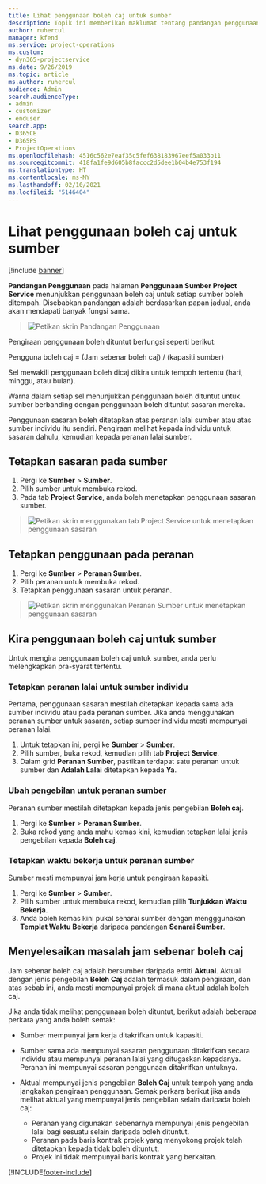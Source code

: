 ```yaml
---
title: Lihat penggunaan boleh caj untuk sumber
description: Topik ini memberikan maklumat tentang pandangan penggunaan sumber.
author: ruhercul
manager: kfend
ms.service: project-operations
ms.custom:
- dyn365-projectservice
ms.date: 9/26/2019
ms.topic: article
ms.author: ruhercul
audience: Admin
search.audienceType:
- admin
- customizer
- enduser
search.app:
- D365CE
- D365PS
- ProjectOperations
ms.openlocfilehash: 4516c562e7eaf35c5fef638183967eef5a033b11
ms.sourcegitcommit: 418fa1fe9d605b8faccc2d5dee1b04b4e753f194
ms.translationtype: HT
ms.contentlocale: ms-MY
ms.lasthandoff: 02/10/2021
ms.locfileid: "5146404"
---
```

# <a name="view-chargeable-utilization-for-resources"></a>Lihat penggunaan boleh caj untuk sumber

[!include [banner](../includes/psa-now-project-operations.md)]
 
**Pandangan Penggunaan** pada halaman **Penggunaan Sumber Project Service** menunjukkan penggunaan boleh caj untuk setiap sumber boleh ditempah. Disebabkan pandangan adalah berdasarkan papan jadual, anda akan mendapati banyak fungsi sama.

> ![Petikan skrin Pandangan Penggunaan](media/FAQ-utilization-1.png)
 

Pengiraan penggunaan boleh dituntut berfungsi seperti berikut:

   Pengguna boleh caj = (Jam sebenar boleh caj) / (kapasiti sumber)

Sel mewakili penggunaan boleh dicaj dikira untuk tempoh tertentu (hari, minggu, atau bulan).

Warna dalam setiap sel menunjukkan penggunaan boleh dituntut untuk sumber berbanding dengan penggunaan boleh dituntut sasaran mereka. 

Penggunaan sasaran boleh ditetapkan atas peranan lalai sumber atau atas sumber individu itu sendiri. Pengiraan melihat kepada individu untuk sasaran dahulu, kemudian kepada peranan lalai sumber.

## <a name="set-target-on-a-resource"></a>Tetapkan sasaran pada sumber

1. Pergi ke **Sumber** \> **Sumber**. 
2. Pilih sumber untuk membuka rekod. 
3. Pada tab **Project Service**, anda boleh menetapkan penggunaan sasaran sumber.

> ![Petikan skrin menggunakan tab Project Service untuk menetapkan penggunaan sasaran](media/FAQ-utilization-2.png)
 
## <a name="set-target-utilization-on-a-role"></a>Tetapkan penggunaan pada peranan

1. Pergi ke **Sumber** \> **Peranan Sumber**. 
2. Pilih peranan untuk membuka rekod. 
3. Tetapkan penggunaan sasaran untuk peranan.

> ![Petikan skrin menggunakan Peranan Sumber untuk menetapkan penggunaan sasaran](media/FAQ-utilization-3.png)
 
## <a name="calculate-chargeable-utilization-for-a-resource"></a>Kira penggunaan boleh caj untuk sumber

Untuk mengira penggunaan boleh caj untuk sumber, anda perlu melengkapkan pra-syarat tertentu. 

### <a name="set-default-role-for-individual-resource"></a>Tetapkan peranan lalai untuk sumber individu

Pertama, penggunaan sasaran mestilah ditetapkan kepada sama ada sumber individu atau pada peranan sumber. Jika anda menggunakan peranan sumber untuk sasaran, setiap sumber individu mesti mempunyai peranan lalai. 

1. Untuk tetapkan ini, pergi ke **Sumber** \> **Sumber**. 
2. Pilih sumber, buka rekod, kemudian pilih tab **Project Service**. 
3. Dalam grid **Peranan Sumber**, pastikan terdapat satu peranan untuk sumber dan **Adalah Lalai** ditetapkan kepada **Ya**.
 
### <a name="change-billing-type-for-resource-role"></a>Ubah pengebilan untuk peranan sumber

Peranan sumber mestilah ditetapkan kepada jenis pengebilan **Boleh caj**. 

1. Pergi ke **Sumber** \> **Peranan Sumber**. 
2. Buka rekod yang anda mahu kemas kini, kemudian tetapkan lalai jenis pengebilan kepada **Boleh caj**.

### <a name="set-working-hours-for-resource-role"></a>Tetapkan waktu bekerja untuk peranan sumber
 
Sumber mesti mempunyai jam kerja untuk pengiraan kapasiti. 

1. Pergi ke **Sumber** \> **Sumber**. 
2. Pilih sumber untuk membuka rekod, kemudian pilih **Tunjukkan Waktu Bekerja**. 
3. Anda boleh kemas kini pukal senarai sumber dengan mengggunakan **Templat Waktu Bekerja** daripada pandangan **Senarai Sumber**.

## <a name="troubleshooting-chargeable-actual-hours"></a>Menyelesaikan masalah jam sebenar boleh caj

Jam sebenar boleh caj adalah bersumber daripada entiti **Aktual**. Aktual dengan jenis pengebilan **Boleh Caj** adalah termasuk dalam pengiraan, dan atas sebab ini, anda mesti mempunyai projek di mana aktual adalah boleh caj.

Jika anda tidak melihat penggunaan boleh dituntut, berikut adalah beberapa perkara yang anda boleh semak:

- Sumber mempunyai jam kerja ditakrifkan untuk kapasiti.
- Sumber sama ada mempunyai sasaran penggunaan ditakrifkan secara individu atau mempunyai peranan lalai yang ditugaskan kepadanya. Peranan ini mempunyai sasaran penggunaan ditakrifkan untuknya.
- Aktual mempunyai jenis pengebilan **Boleh Caj** untuk tempoh yang anda jangkakan pengiraan penggunaan. Semak perkara berikut jika anda melihat aktual yang mempunyai jenis pengebilan selain daripada boleh caj:

  - Peranan yang digunakan sebenarnya mempunyai jenis pengebilan lalai bagi sesuatu selain daripada boleh dituntut.
  - Peranan pada baris kontrak projek yang menyokong projek telah ditetapkan kepada tidak boleh dituntut.
  - Projek ini tidak mempunyai baris kontrak yang berkaitan.



[!INCLUDE[footer-include](../includes/footer-banner.md)]